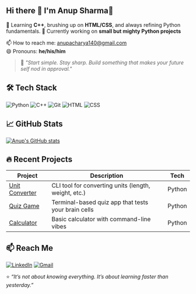 ## Hi there 👋 I'm Anup Sharma🚀
 
🌱 Learning **C++**, brushing up on **HTML/CSS**, and always refining Python fundamentals.
🔭 Currently working on **small but mighty Python projects**  
  

📫 How to reach me: [anupacharya140@gmail.com](mailto:anupacharya140@gmail.com)  
😄 Pronouns: **he/his/him**

> 🧠 *"Start simple. Stay sharp. Build something that makes your future self nod in approval."*

## 🛠️ Tech Stack
![Python](https://img.shields.io/badge/Python-3776AB?style=flat&logo=python&logoColor=white)
![C++](https://img.shields.io/badge/C++-00599C?style=flat&logo=c%2B%2B&logoColor=white)
![Git](https://img.shields.io/badge/Git-F05032?style=flat&logo=git&logoColor=white)
![HTML](https://img.shields.io/badge/HTML5-E34F26?style=flat&logo=html5&logoColor=white)
![CSS](https://img.shields.io/badge/CSS3-1572B6?style=flat&logo=css3&logoColor=white)

## 📈 GitHub Stats
[![Anup's GitHub stats](https://github-readme-stats.vercel.app/api?username=anupsharma04&show_icons=true&theme=radical)](https://github.com/anupsharma04)

## 🔥 Recent Projects
| Project | Description | Tech |
|--------|-------------|------|
| [Unit Converter](https://github.com/anupsharma04/unit-converter) | CLI tool for converting units (length, weight, etc.) | Python |
| [Quiz Game](https://github.com/anupsharma04/quiz-game) | Terminal-based quiz app that tests your brain cells | Python |
| [Calculator](https://github.com/anupsharma04/calculator-cli) | Basic calculator with command-line vibes | Python |

## 📫 Reach Me
[![LinkedIn](https://img.shields.io/badge/LinkedIn-0077B5?style=flat&logo=linkedin&logoColor=white)](https://www.linkedin.com/in/anup-sharma-22b36b28b/)
[![Gmail](https://img.shields.io/badge/Gmail-D14836?style=flat&logo=gmail&logoColor=white)](mailto:anupacharya140@gmail.com)

⭐ *“It’s not about knowing everything. It’s about learning faster than yesterday.”*


<!--
**anupsharma04/anupsharma04** is a ✨ _special_ ✨ repository because its `README.md` (this file) appears on your GitHub profile.

Here are some ideas to get you started:

- 🔭 I’m currently working on ...
- 🌱 I’m currently learning ...
- 👯 I’m looking to collaborate on ...
- 🤔 I’m looking for help with ...
- 💬 Ask me about ...
- 📫 How to reach me: ...
- 😄 Pronouns: ...
- ⚡ Fun fact: ...
-->

